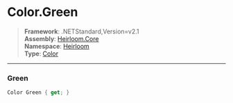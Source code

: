 # Color.Green

> **Framework**: .NETStandard,Version=v2.1  
> **Assembly**: [Heirloom.Core][0]  
> **Namespace**: [Heirloom][0]  
> **Type**: [Color][1]  

--------------------------------------------------------------------------------

### Green

```cs
Color Green { get; }
```

[0]: ..\Heirloom.Core.md
[1]: Heirloom.Color.md
